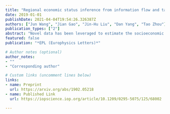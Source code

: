 ```yaml
---
title: "Regional economic status inference from information flow and talent mobility"
date: 2019-01-01
publishDate: 2021-04-04T19:54:26.326387Z
authors: ["Jun Wang", "Jian Gao", "Jin-Hu Liu", "Dan Yang", "Tao Zhou"]
publication_types: ["2"]
abstract: "Novel data has been leveraged to estimate the socioeconomic status in a timely manner, however, direct comparison on the use of social relations and talent movements remains rare. In this letter, we estimate the regional economic status based on the structural features of two networks. One is the online information flow network built on the following relations on social media, and the other is the offline talent mobility network built on the anonymized résumé data of job seekers with higher education. We find that while the structural features of both networks are relevant to the economic status, the talent mobility network in a relatively smaller size exhibits a stronger predictive power for the gross domestic product (GDP). In particular, a composite index of structural features can explain up to about 84% of the variance in GDP. The result suggests that future socioeconomic studies should pay more attention to the cost-effective talent mobility data."
featured: false
publication: "*EPL (Europhysics Letters)*"

# Author notes (optional)
author_notes:
- ""
- "Corresponding author"

# Custom links (uncomment lines below)
links:
- name: Preprint
  url: https://arxiv.org/abs/1902.05218
- name: Published Link
  url: https://iopscience.iop.org/article/10.1209/0295-5075/125/68002

---
```


